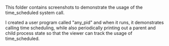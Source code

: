 This folder contains screenshots to demonstrate the usage of the time_scheduled system call.

I created a user program called "any_pid" and when it runs, it demonstrates calling time scheduling, while also periodically printing out a parent and child process state so that the viewer can track the usage of time_scheduled. 
